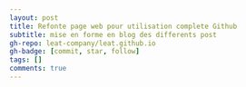 ```yaml
---
layout: post
title: Refonte page web pour utilisation complete Github
subtitle: mise en forme en blog des differents post
gh-repo: leat-company/leat.github.io
gh-badge: [commit, star, follow]
tags: []
comments: true
---
```

